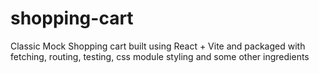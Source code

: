 # shopping-cart
Classic Mock Shopping cart built using React + Vite and packaged with fetching, routing, testing, css module styling and some other ingredients
